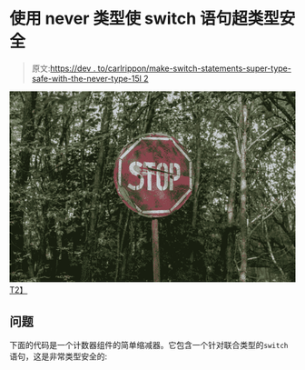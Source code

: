 # 使用 never 类型使 switch 语句超类型安全

> 原文:[https://dev . to/carlrippon/make-switch-statements-super-type-safe-with-the-never-type-15l 2](https://dev.to/carlrippon/make-switch-statements-super-type-safe-with-the-never-type-15l2)

[![Stop sign](img/4aae19ca30051b528014bbea8b002ee1.png "Photo by Wendelin Jacober from Pexels")T2】](https://res.cloudinary.com/practicaldev/image/fetch/s--B36wlWB7--/c_limit%2Cf_auto%2Cfl_progressive%2Cq_auto%2Cw_880/https://www.carlrippon.com/wp-content/uploads/2019/09/broken-danger-daylight-1411397-1024x683.jpg)

## [](#the-problem)问题

下面的代码是一个计数器组件的简单缩减器。它包含一个针对联合类型的`switch`语句，这是非常类型安全的: